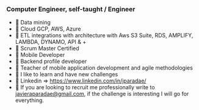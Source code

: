 ### Computer Engineer, self-taught / Engineer

- 🔭 Data mining
- 🔭 Cloud GCP, AWS, Azure
- 🔭 ETL integrations with architecture with Aws S3 Suite, RDS, AMPLIFY, LAMBDA, DYNAMO, API & +
- 🔭 Scrum Master Certified
- 🔭 Mobile Developer
- 🔭 Backend profile developer
- 🌱 Teacher of mobile application development and agile methodologies
- 🌱 I like to learn and have new challenges
- 🌱 Linkedin => https://www.linkedin.com/in/jparadae/
- 🔭 If you are looking to recruit me professionally write to javieraparadae@gmail.com, if the challenge is interesting I will go for everything.
